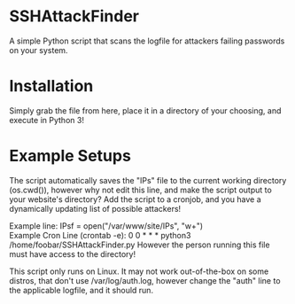 # SSHAttackFinder
A simple Python script that scans the logfile for attackers failing passwords on your system.

# Installation
Simply grab the file from here, place it in a  directory of your choosing, and execute in Python 3!

# Example Setups
The script automatically saves the "IPs" file to the current working directory (os.cwd()), however why not edit this line, and make the script output to your website's directory? Add the script to a cronjob, and you have a dynamically updating list of possible attackers!

Example line: IPsf = open("/var/www/site/IPs", "w+")                                                                    
Example Cron Line (crontab -e): 0 0 * * * python3 /home/foobar/SSHAttackFinder.py
However the person running this file must have access to the directory!

This script only runs on Linux. It may not work out-of-the-box on some distros, that don't use /var/log/auth.log, however change the "auth" line to the applicable logfile, and it should run.
